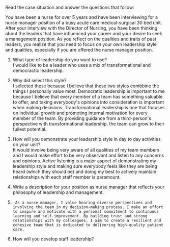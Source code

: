 Read the case situation and answer the questions that follow:  

You have been a nurse for over 5 years and have been interviewing for a nurse manager position of a busy acute care medical-surgical 30 bed unit. After your interview with the Director of Nursing, you have been thinking about the leaders that have influenced your career and your desire to seek a management position. As you reflect on the qualities and traits of past leaders, you realize that you need to focus on your own leadership style and qualities, especially if you are offered the nurse manager position.  

1. What type of leadership do you want to use?  
		I would like to be a leader who uses a mix of transformational and democractic leadership. 
		
1. Why did select this style?  
		I selected these because I believe that these two styles combbine the things I personally value most. Democratic leadership is important to me because I believe that every member of a team has something valuable to offer, and taking everybody's opinions into consideration is important when making decisions. Transformational leadership is one that focuses on individual growth and promoting internal motivation for every member of the team. By providing guidance from a third-person's perspective with transformational leadership, the team can grow to their fullest potential. 
		
1. How will you demonstrate your leadership style in day to day activities on your unit?  
		It would involve being very aware of all qualities of my team members and I would make effort to be very observant and listen to any concerns and opinions. Active listening is a major aspect of demonstrating my leadership style and making sure everybody feels like they are being heard (which they should be) and doing my best to actively maintain relationships with each staff member is paramount. 
1. Write a description for your position as nurse manager that reflects your philosophy of leadership and management.  
2. 
		As a nurse manager, I value hearing diverse perspectives and involving the team in my decision-making process. I make an effort to inspire and motivate with a personal commitment to continuous learning and self-improvement. By building trust and strong relationships with my colleagues, I aim to create a resilient and cohesive team that is dedicated to delivering high-quality patient care. 
1. How will you develop staff leadership?

